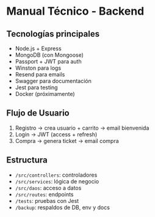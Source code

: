 # Manual Técnico - Backend

## Tecnologías principales
- Node.js + Express
- MongoDB (con Mongoose)
- Passport + JWT para auth
- Winston para logs
- Resend para emails
- Swagger para documentación
- Jest para testing
- Docker (próximamente)

## Flujo de Usuario
1. Registro -> crea usuario + carrito -> email bienvenida
2. Login -> JWT (access + refresh)
3. Compra -> genera ticket -> email compra

## Estructura
- `/src/controllers`: controladores
- `/src/services`: lógica de negocio
- `/src/daos`: acceso a datos
- `/src/routes`: endpoints
- `/tests`: pruebas con Jest
- `/backup`: respaldos de DB, env y docs
